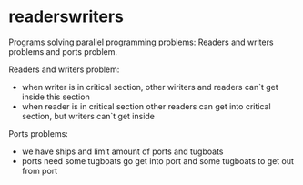 # readerswriters
Programs solving parallel programming problems: Readers and writers problems and ports problem.

Readers and writers problem:
- when writer is in critical section, other wiriters and readers can`t get inside this section
- when reader is in critical section other readers can get into critical section, but writers can`t get inside


Ports problems:
- we have ships and limit amount of ports and tugboats
- ports need some tugboats go get into port and some tugboats to get out from port
